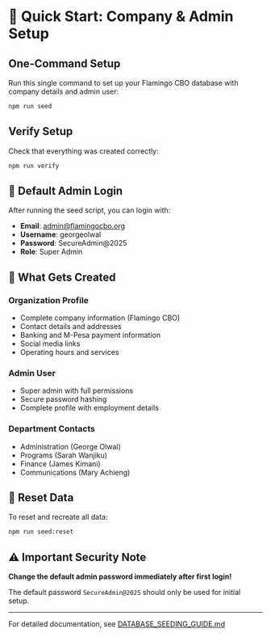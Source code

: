 # 🚀 Quick Start: Company & Admin Setup

## One-Command Setup

Run this single command to set up your Flamingo CBO database with company details and admin user:

```bash
npm run seed
```

## Verify Setup

Check that everything was created correctly:

```bash
npm run verify
```

## 🔐 Default Admin Login

After running the seed script, you can login with:

- **Email**: admin@flamingocbo.org
- **Username**: georgeolwal
- **Password**: SecureAdmin@2025
- **Role**: Super Admin

## 🏢 What Gets Created

### Organization Profile

- Complete company information (Flamingo CBO)
- Contact details and addresses
- Banking and M-Pesa payment information
- Social media links
- Operating hours and services

### Admin User

- Super admin with full permissions
- Secure password hashing
- Complete profile with employment details

### Department Contacts

- Administration (George Olwal)
- Programs (Sarah Wanjiku)
- Finance (James Kimani)
- Communications (Mary Achieng)

## 🔄 Reset Data

To reset and recreate all data:

```bash
npm run seed:reset
```

## ⚠️ Important Security Note

**Change the default admin password immediately after first login!**

The default password `SecureAdmin@2025` should only be used for initial setup.

---

For detailed documentation, see [DATABASE_SEEDING_GUIDE.md](./DATABASE_SEEDING_GUIDE.md)
